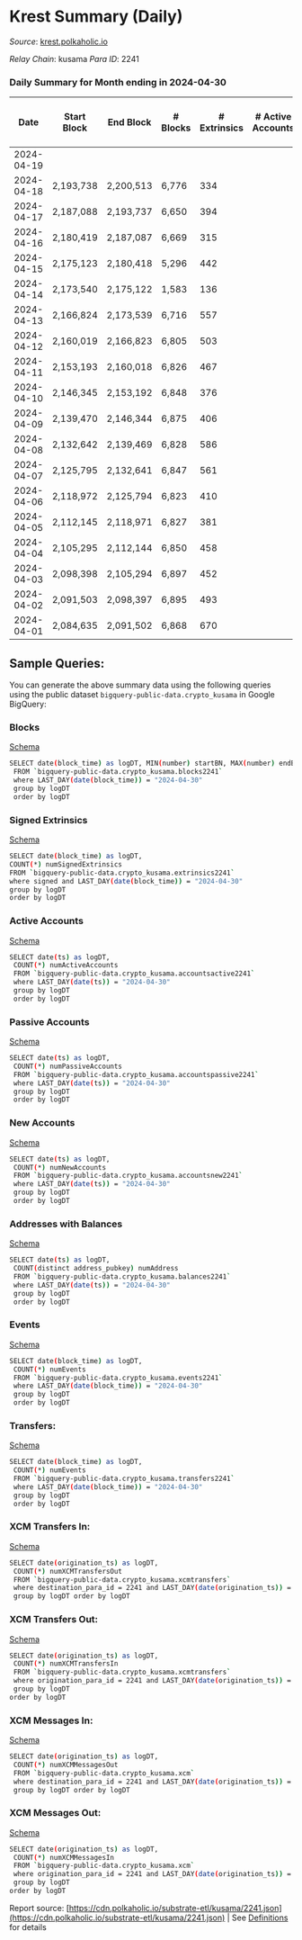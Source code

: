# Krest Summary (Daily)

_Source_: [krest.polkaholic.io](https://krest.polkaholic.io)

*Relay Chain*: kusama
*Para ID*: 2241



### Daily Summary for Month ending in 2024-04-30


| Date    | Start Block | End Block | # Blocks | # Extrinsics | # Active Accounts | # Passive Accounts | # New Accounts | # Addresses | # Events  | # Transfers ($USD) | # XCM Transfers In ($USD) | # XCM Transfers Out ($USD) | # XCM In | # XCM Out | Issues |
|---------|-------------|-----------|----------|--------------|-------------------|--------------------|----------------|-------------|-----------|--------------------|---------------------------|----------------------------|----------|-----------|--------|
| 2024-04-19 |  |  |  |  |  |  |  |  |  |   |   |   |  |  |  |
| 2024-04-18 | 2,193,738 | 2,200,513 | 6,776 | 334 |  |  |  |  | 428,179 | 175,816  |   |   |  |  |  |
| 2024-04-17 | 2,187,088 | 2,193,737 | 6,650 | 394 |  |  |  |  | 395,970 | 172,524  |   |   |  |  |  |
| 2024-04-16 | 2,180,419 | 2,187,087 | 6,669 | 315 |  |  |  |  | 396,251 | 173,102  |   |   |  |  |  |
| 2024-04-15 | 2,175,123 | 2,180,418 | 5,296 | 442 |  |  |  |  | 316,208 | 137,052  |   |   |  |  |  |
| 2024-04-14 | 2,173,540 | 2,175,122 | 1,583 | 136 |  |  |  |  | 94,659 | 41,216  |   |   |  |  |  |
| 2024-04-13 | 2,166,824 | 2,173,539 | 6,716 | 557 |  |  |  |  | 401,241 | 174,893  |   |   |  |  |  |
| 2024-04-12 | 2,160,019 | 2,166,823 | 6,805 | 503 |  |  |  |  | 405,842 | 176,851  |   |   |  |  |  |
| 2024-04-11 | 2,153,193 | 2,160,018 | 6,826 | 467 |  |  |  |  | 407,286 | 176,816  |   |   |  |  |  |
| 2024-04-10 | 2,146,345 | 2,153,192 | 6,848 | 376 |  |  |  |  | 407,182 | 177,292  |   |   |  |  |  |
| 2024-04-09 | 2,139,470 | 2,146,344 | 6,875 | 406 |  |  |  |  | 408,304 | 178,306  |   |   |  |  |  |
| 2024-04-08 | 2,132,642 | 2,139,469 | 6,828 | 586 |  |  |  |  | 407,201 | 177,294  |   |   |  |  |  |
| 2024-04-07 | 2,125,795 | 2,132,641 | 6,847 | 561 |  |  |  |  | 408,105 | 177,746  |   |   |  |  |  |
| 2024-04-06 | 2,118,972 | 2,125,794 | 6,823 | 410 |  |  |  |  | 405,232 | 176,837  |   |   |  |  |  |
| 2024-04-05 | 2,112,145 | 2,118,971 | 6,827 | 381 |  |  |  |  | 406,865 | 176,856  |   |   |  |  |  |
| 2024-04-04 | 2,105,295 | 2,112,144 | 6,850 | 458 |  |  |  |  | 406,195 | 177,216  |   |   |  |  |  |
| 2024-04-03 | 2,098,398 | 2,105,294 | 6,897 | 452 |  |  |  |  | 408,724 | 178,304  |   |   |  |  |  |
| 2024-04-02 | 2,091,503 | 2,098,397 | 6,895 | 493 |  |  |  |  | 408,014 | 177,914  |   |   |  |  |  |
| 2024-04-01 | 2,084,635 | 2,091,502 | 6,868 | 670 |  |  |  |  | 405,408 | 176,054  |   |   |  |  |  |

## Sample Queries:
You can generate the above summary data using the following queries using the public dataset `bigquery-public-data.crypto_kusama` in Google BigQuery:


### Blocks 

[Schema](https://github.com/colorfulnotion/substrate-etl/blob/main/schema/blocks.json)

```bash
SELECT date(block_time) as logDT, MIN(number) startBN, MAX(number) endBN, COUNT(*) numBlocks 
 FROM `bigquery-public-data.crypto_kusama.blocks2241`  
 where LAST_DAY(date(block_time)) = "2024-04-30" 
 group by logDT 
 order by logDT
```

### Signed Extrinsics 

[Schema](https://github.com/colorfulnotion/substrate-etl/blob/main/schema/extrinsics.json)

```bash
SELECT date(block_time) as logDT, 
COUNT(*) numSignedExtrinsics 
FROM `bigquery-public-data.crypto_kusama.extrinsics2241`  
where signed and LAST_DAY(date(block_time)) = "2024-04-30" 
group by logDT 
order by logDT
```

### Active Accounts 

[Schema](https://github.com/colorfulnotion/substrate-etl/blob/main/schema/accountsactive.json)

```bash
SELECT date(ts) as logDT, 
 COUNT(*) numActiveAccounts 
 FROM `bigquery-public-data.crypto_kusama.accountsactive2241` 
 where LAST_DAY(date(ts)) = "2024-04-30" 
 group by logDT 
 order by logDT
```

### Passive Accounts 

[Schema](https://github.com/colorfulnotion/substrate-etl/blob/main/schema/accountspassive.json)

```bash
SELECT date(ts) as logDT, 
 COUNT(*) numPassiveAccounts 
 FROM `bigquery-public-data.crypto_kusama.accountspassive2241` 
 where LAST_DAY(date(ts)) = "2024-04-30" 
 group by logDT 
 order by logDT
```

### New Accounts 

[Schema](https://github.com/colorfulnotion/substrate-etl/blob/main/schema/accountsnew.json)

```bash
SELECT date(ts) as logDT, 
 COUNT(*) numNewAccounts 
 FROM `bigquery-public-data.crypto_kusama.accountsnew2241` 
 where LAST_DAY(date(ts)) = "2024-04-30" 
 group by logDT
 order by logDT
```

### Addresses with Balances 

[Schema](https://github.com/colorfulnotion/substrate-etl/blob/main/schema/balances.json)

```bash
SELECT date(ts) as logDT,
 COUNT(distinct address_pubkey) numAddress 
 FROM `bigquery-public-data.crypto_kusama.balances2241` 
 where LAST_DAY(date(ts)) = "2024-04-30" 
 group by logDT 
 order by logDT
```

### Events 

[Schema](https://github.com/colorfulnotion/substrate-etl/blob/main/schema/events.json)

```bash
SELECT date(block_time) as logDT, 
 COUNT(*) numEvents 
 FROM `bigquery-public-data.crypto_kusama.events2241` 
 where LAST_DAY(date(block_time)) = "2024-04-30" 
 group by logDT 
 order by logDT
```

### Transfers:

[Schema](https://github.com/colorfulnotion/substrate-etl/blob/main/schema/transfers.json)

```bash
SELECT date(block_time) as logDT, 
 COUNT(*) numEvents 
 FROM `bigquery-public-data.crypto_kusama.transfers2241` 
 where LAST_DAY(date(block_time)) = "2024-04-30" 
 group by logDT 
 order by logDT
```

### XCM Transfers In: 

[Schema](https://github.com/colorfulnotion/substrate-etl/blob/main/schema/xcmtransfers.json)

```bash
SELECT date(origination_ts) as logDT, 
 COUNT(*) numXCMTransfersOut 
 FROM `bigquery-public-data.crypto_kusama.xcmtransfers` 
 where destination_para_id = 2241 and LAST_DAY(date(origination_ts)) = "2024-04-30" 
 group by logDT order by logDT
```

### XCM Transfers Out: 

[Schema](https://github.com/colorfulnotion/substrate-etl/blob/main/schema/xcmtransfers.json)

```bash
SELECT date(origination_ts) as logDT, 
 COUNT(*) numXCMTransfersIn 
 FROM `bigquery-public-data.crypto_kusama.xcmtransfers` 
 where origination_para_id = 2241 and LAST_DAY(date(origination_ts)) = "2024-04-30" 
 group by logDT 
order by logDT
```

### XCM Messages In: 

[Schema](https://github.com/colorfulnotion/substrate-etl/blob/main/schema/xcm.json)

```bash
SELECT date(origination_ts) as logDT, 
 COUNT(*) numXCMMessagesOut 
 FROM `bigquery-public-data.crypto_kusama.xcm` 
 where destination_para_id = 2241 and LAST_DAY(date(origination_ts)) = "2024-04-30" 
 group by logDT order by logDT
```

### XCM Messages Out: 

[Schema](https://github.com/colorfulnotion/substrate-etl/blob/main/schema/xcm.json)

```bash
SELECT date(origination_ts) as logDT, 
 COUNT(*) numXCMMessagesIn 
 FROM `bigquery-public-data.crypto_kusama.xcm` 
 where origination_para_id = 2241 and LAST_DAY(date(origination_ts)) = "2024-04-30" 
 group by logDT 
order by logDT
```


Report source: [https://cdn.polkaholic.io/substrate-etl/kusama/2241.json](https://cdn.polkaholic.io/substrate-etl/kusama/2241.json) | See [Definitions](/DEFINITIONS.md) for details
